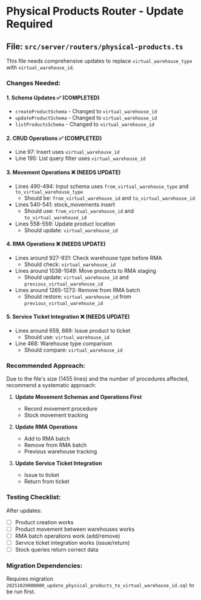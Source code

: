 # Physical Products Router - Update Required

## File: `src/server/routers/physical-products.ts`

This file needs comprehensive updates to replace `virtual_warehouse_type` with `virtual_warehouse_id`.

### Changes Needed:

#### 1. **Schema Updates** ✅ (COMPLETED)
- `createProductSchema` - Changed to `virtual_warehouse_id`
- `updateProductSchema` - Changed to `virtual_warehouse_id`
- `listProductsSchema` - Changed to `virtual_warehouse_id`

#### 2. **CRUD Operations** ✅ (COMPLETED)
- Line 97: Insert uses `virtual_warehouse_id`
- Line 195: List query filter uses `virtual_warehouse_id`

#### 3. **Movement Operations** ❌ (NEEDS UPDATE)
- Lines 490-494: Input schema uses `from_virtual_warehouse_type` and `to_virtual_warehouse_type`
  - Should be: `from_virtual_warehouse_id` and `to_virtual_warehouse_id`
- Lines 540-541: stock_movements insert
  - Should use: `from_virtual_warehouse_id` and `to_virtual_warehouse_id`
- Lines 558-559: Update product location
  - Should update: `virtual_warehouse_id`

#### 4. **RMA Operations** ❌ (NEEDS UPDATE)
- Lines around 927-931: Check warehouse type before RMA
  - Should check: `virtual_warehouse_id`
- Lines around 1038-1049: Move products to RMA staging
  - Should update: `virtual_warehouse_id` and `previous_virtual_warehouse_id`
- Lines around 1265-1273: Remove from RMA batch
  - Should restore: `virtual_warehouse_id` from `previous_virtual_warehouse_id`

#### 5. **Service Ticket Integration** ❌ (NEEDS UPDATE)
- Lines around 659, 669: Issue product to ticket
  - Should use: `virtual_warehouse_id`
- Line 468: Warehouse type comparison
  - Should compare: `virtual_warehouse_id`

### Recommended Approach:

Due to the file's size (1455 lines) and the number of procedures affected, recommend a systematic approach:

1. **Update Movement Schemas and Operations First**
   - Record movement procedure
   - Stock movement tracking

2. **Update RMA Operations**
   - Add to RMA batch
   - Remove from RMA batch
   - Previous warehouse tracking

3. **Update Service Ticket Integration**
   - Issue to ticket
   - Return from ticket

### Testing Checklist:

After updates:
- [ ] Product creation works
- [ ] Product movement between warehouses works
- [ ] RMA batch operations work (add/remove)
- [ ] Service ticket integration works (issue/return)
- [ ] Stock queries return correct data

### Migration Dependencies:

Requires migration `20251029000000_update_physical_products_to_virtual_warehouse_id.sql` to be run first.
